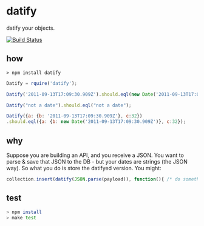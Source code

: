 datify
======

datify your objects.

[![Build Status](https://travis-ci.org/iamdoron/datify.png?branch=master)](https://travis-ci.org/iamdoron/datify)

## how

`> npm install datify`

```javascript
Datify = rquire('datify');

Datify('2011-09-13T17:09:30.909Z').should.eql(new Date('2011-09-13T17:09:30.909Z'));

Datify("not a date").should.eql("not a date");

Datify({a: {b: '2011-09-13T17:09:30.909Z'}, c:32})
.should.eql({a: {b: new Date('2011-09-13T17:09:30.909Z')}, c:32});
```
## why
Suppose you are building an API, and you receive a JSON. You want to parse & save that JSON to the 
DB - but your dates are strings (the JSON way). So what you do is store the datifyed version. You might:
```javascript
collection.insert(datify(JSON.parse(payload)), function(){ /* do something*/ });
```

## test
```sh
> npm install
> make test
```
